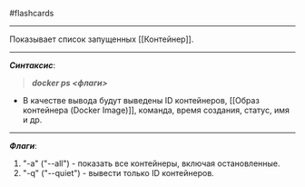 #flashcards
***
Показывает список запущенных [[Контейнер]].
***
***Синтаксис***:
>***docker ps <флаги>***
- В качестве вывода будут выведены ID контейнеров, [[Образ контейнера (Docker Image)]], команда, время создания, статус, имя и др.
***
***Флаги***:
1. "-a" ("--all") - показать все контейнеры, включая остановленные.
2. "-q" ("--quiet") - вывести только ID контейнеров.
<!--SR:!2025-09-29,3,250-->